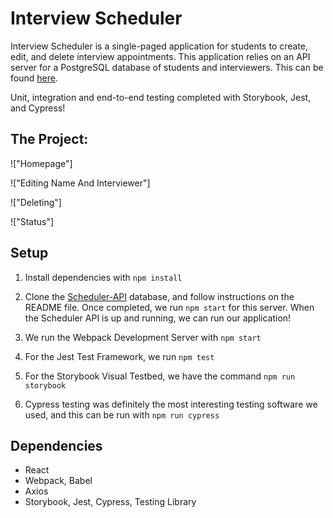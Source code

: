 # Interview Scheduler
Interview Scheduler is a single-paged application for students to create, edit, and delete interview appointments. This application relies on an API server for a PostgreSQL database of students and interviewers. This can be found [here](https://github.com/jimmyzhng/scheduler-api).

Unit, integration and end-to-end testing completed with Storybook, Jest, and Cypress!

## The Project:
!["Homepage"]

!["Editing Name And Interviewer"]

!["Deleting"]

!["Status"]

## Setup

1) Install dependencies with `npm install`

2) Clone the [Scheduler-API](https://github.com/jimmyzhng/scheduler-api) database, and follow instructions on the README file. Once completed, we run `npm start` for this server. When the Scheduler API is up and running, we can run our application!

3) We run the Webpack Development Server with ```npm start```

4) For the Jest Test Framework, we run ```npm test```

5) For the Storybook Visual Testbed, we have the command ```npm run storybook```

6) Cypress testing was definitely the most interesting testing software we used, and this can be run with ```npm run cypress```

## Dependencies
* React
* Webpack, Babel
* Axios
* Storybook, Jest, Cypress, Testing Library
